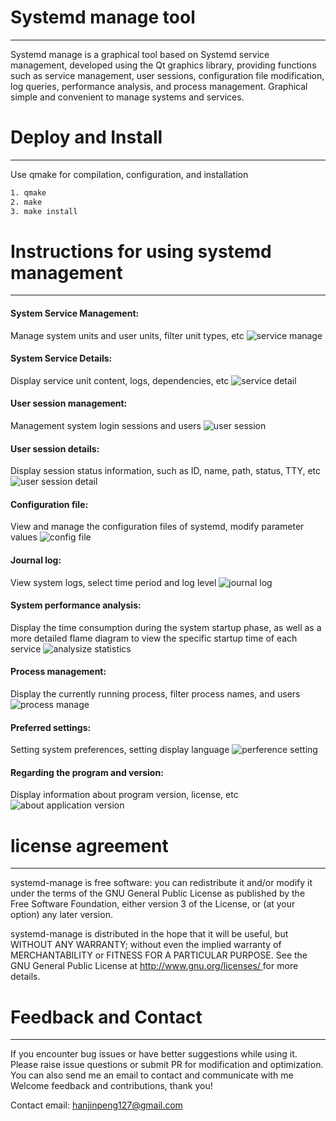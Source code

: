 
# Systemd manage tool
---
Systemd manage is a graphical tool based on Systemd service management, developed using the Qt graphics library, providing functions such as service management, user sessions, configuration file modification, log queries, performance analysis, and process management. Graphical simple and convenient to manage systems and services.

# Deploy and Install
---
Use qmake for compilation, configuration, and installation

```bash
1. qmake
2. make
3. make install
```



# Instructions for using systemd management
---
#### System Service Management:
Manage system units and user units, filter unit types, etc
![service manage](./images/en/service-manage-view-1.png "systemd service unit manage")

#### System Service Details:
Display service unit content, logs, dependencies, etc
![service detail](images/en/service-detail-view-1.png "service unit detail")

#### User session management:
Management system login sessions and users
![user session](images/en/user-session-view-1.png "user session info")

#### User session details:
Display session status information, such as ID, name, path, status, TTY, etc
![user session detail](images/en/user-session-detail-1.png "show user session detail")

#### Configuration file:
View and manage the configuration files of systemd, modify parameter values
![config file](images/en/config-file-view-1.png "config file info")

#### Journal log:
View system logs, select time period and log level
![journal log](images/en/journal-log-view-1.png "show journal log")

#### System performance analysis:
Display the time consumption during the system startup phase, as well as a more detailed flame diagram to view the specific startup time of each service
![analysize statistics](images/en/analysize-statistics-view-1.png "systemd performance analysize statistics")

#### Process management:
Display the currently running process, filter process names, and users
![process manage](images/en/process-manage-view-1.png "process management")

#### Preferred settings:
Setting system preferences, setting display language
![perference setting](images/en/setting-view-1.png "program perference setting")

#### Regarding the program and version:
Display information about program version, license, etc
![about application version](images/en/about-view-1.png "abuot version info")

# license agreement
---
systemd-manage is free software: you can redistribute it and/or modify it under the terms of the GNU General Public License as published by the Free Software Foundation, either version 3 of the License, or (at your option) any later version.

systemd-manage is distributed in the hope that it will be useful, but WITHOUT ANY WARRANTY; without even the implied warranty of MERCHANTABILITY or FITNESS FOR A PARTICULAR PURPOSE. See the GNU General Public License at [ http://www.gnu.org/licenses/ ]( http://www.gnu.org/licenses/ ) for more details.

# Feedback and Contact
---
If you encounter bug issues or have better suggestions while using it.
Please raise issue questions or submit PR for modification and optimization.
You can also send me an email to contact and communicate with me
Welcome feedback and contributions, thank you!

Contact email:  hanjinpeng127@gmail.com
